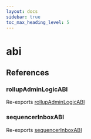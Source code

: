 ```yaml
---
layout: docs
sidebar: true
toc_max_heading_level: 5
---
```


# abi

## References

### rollupAdminLogicABI

Re-exports [rollupAdminLogicABI](abi/rollupAdminLogicABI.md#rollupadminlogicabi)

### sequencerInboxABI

Re-exports [sequencerInboxABI](abi/sequencerInboxABI.md#sequencerinboxabi)
